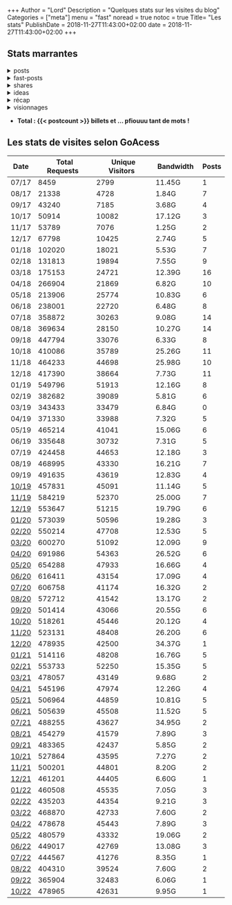 +++
Author = "Lord"
Description = "Quelques stats sur les visites du blog"
Categories = ["meta"]
menu = "fast"
noread = true
notoc = true
Title= "Les stats"
PublishDate = 2018-11-27T11:43:00+02:00
date = 2018-11-27T11:43:00+02:00
+++
<!-- Désolé pour le code source dégueulasse de cette page -->
## Stats marrantes

<details><summary><span style="color:var(--posts-h1-a);">posts</span></summary>
{{< detailed_stats type="posts" >}}
</details>

<details><summary><span style="color:var(--fast-posts-h1-a);">fast-posts</span></summary>
{{< detailed_stats type="fast-posts" >}}
</details> 

<details><summary><span style="color:var(--shares-h1-a);">shares</span></summary>
{{< detailed_stats type="shares" >}}
</details> 

  <details><summary><span style="color:var(--ideas-h1-a);">ideas</span></summary>
{{< detailed_stats type="ideas" >}}
</details> 

 <details><summary><span style="color:var(--recap-h1-a);">récap</span></summary>
{{< detailed_stats type="recap" >}}
</details> 

<details><summary><span style="color:var(--visionnages-h1-a);">visionnages</span></summary>
{{< detailed_stats type="visionnages" >}}
</details>

  - **Total : {{< postcount >}} billets et … pfiouuu tant de mots !**

## Les stats de visites selon GoAcess


|  Date  |  Total Requests  |  Unique Visitors  |  Bandwidth  | Posts |
|--------|------------------|-------------------|-------------|-------|
|  07/17 |             8459 |              2799 |      11.45G |     1 |
|  08/17 |            21338 |              4728 |       1.84G |     7 |
|  09/17 |            43240 |              7185 |       3.68G |     4 |
|  10/17 |            50914 |             10082 |      17.12G |     3 |
|  11/17 |            53789 |              7076 |       1.25G |     2 |
|  12/17 |            67798 |             10425 |       2.74G |     5 |
|  01/18 |           102020 |             18021 |       5.53G |     7 |
|  02/18 |           131813 |             19894 |       7.55G |     9 |
|  03/18 |           175153 |             24721 |      12.39G |    16 |
|  04/18 |           266904 |             21869 |       6.82G |    10 |
|  05/18 |           213906 |             25774 |      10.83G |     6 |
|  06/18 |           238001 |             22720 |       6.48G |     8 |
|  07/18 |           358872 |             30263 |       9.08G |    14 |
|  08/18 |           369634 |             28150 |      10.27G |    14 |
|  09/18 |           447794 |             33076 |       6.33G |     8 |
|  10/18 |           410086 |             35789 |      25.26G |    11 |
|  11/18 |           464233 |             44698 |      25.98G |    10 |
|  12/18 |           417390 |             38664 |       7.73G |    11 |
|  01/19 |           549796 |             51913 |      12.16G |     8 |
|  02/19 |           382682 |             39089 |       5.81G |     6 |
|  03/19 |           343433 |             33479 |       6.84G |     0 |
|  04/19 |           371330 |             33988 |       7.32G |     5 |
|  05/19 |           465214 |             41041 |      15.06G |     6 |
|  06/19 |           335648 |             30732 |       7.31G |     5 | 4 jours manquants pour cause onduleur hs |
|  07/19 |           424458 |             44653 |      12.18G |     3 |
|  08/19 |           468995 |             43330 |      16.21G |     7 |
|  09/19 |           491635 |             43619 |      12.83G |     4 |
|  [10/19](1910.html) |           457831 |             45091 |      11.14G |     5 |
|  [11/19](1911.html) |           584219 |             52370 |      25.00G |     7 |
|  [12/19](1912.html) |           553647 |             51215 |      19.79G |     6 |
|  [01/20](2001.html) |           573039 |             50596 |      19.28G |     3 |
|  [02/20](2002.html) |           550214 |             47708 |      12.53G |     5 |
|  [03/20](2003.html) |           600270 |             51092 |      12.09G |     9 |
|  [04/20](2004.html) |           691986 |             54363 |      26.52G |     6 |
|  [05/20](2005.html) |           654288 |             47933 |      16.66G |     4 |
|  [06/20](2006.html) |           616411 |             43154 |      17.09G |     4 |
|  [07/20](2007.html) |           606758 |             41174 |      16.32G |     2 |
|  [08/20](2008.html) |           572712 |             41542 |      13.17G |     2 |
|  [09/20](2009.html) |           501414 |             43066 |      20.55G |     6 |
|  [10/20](2010.html) |           518261 |             45446 |      20.12G |     4 |
|  [11/20](2011.html) |           523131 |             48408 |      26.20G |     6 |
|  [12/20](2012.html) |           478935 |             42500 |      34.37G |     1 |
|  [01/21](2101.html) |           514116 |             48208 |      16.76G |     5 |
|  [02/21](2102.html) |           553733 |             52250 |      15.35G |     5 |
|  [03/21](2103.html) |           478057 |             43149 |       9.68G |     2 |
|  [04/21](2104.html) |           545196 |             47974 |      12.26G |     4 |
|  [05/21](2105.html) |           506964 |             44859 |      10.81G |     5 |
|  [06/21](2106.html) |           505639 |             45508 |      11.52G |     5 |
|  [07/21](2107.html) |           488255 |             43627 |      34.95G |     2 |
|  [08/21](2108.html) |           454279 |             41579 |       7.89G |     3 |
|  [09/21](2109.html) |           483365 |             42437 |       5.85G |     2 |
|  [10/21](2110.html) |           527864 |             43595 |       7.27G |     2 |
|  [11/21](2111.html) |           500201 |             44801 |       8.20G |     2 |
|  [12/21](2112.html) |           461201 |             44405 |       6.60G |     1 |
|  [01/22](2201.html) |           460508 |             45535 |       7.05G |     3 |
|  [02/22](2202.html) |           435203 |             44354 |       9.21G |     3 |
|  [03/22](2203.html) |           468870 |             42733 |       7.60G |     2 |
|  [04/22](2204.html) |           478678 |             45443 |       7.89G |     3 |
|  [05/22](2205.html) |           480579 |             43332 |      19.06G |     2 |
|  [06/22](2206.html) |           449017 |             42769 |      13.08G |     3 |
|  [07/22](2207.html) |           444567 |             41276 |       8.35G |     1 |
|  [08/22](2208.html) |           404310 |             39524 |       7.60G |     2 | 2 jours manquants pour coupure de fibre |
|  [09/22](2209.html) |           365904 |             32483 |       6.06G |     1 | 6 jours manquants pour coupure de fibre |
|  [10/22](2210.html) |           478965 |             42631 |       9.95G |     1 |
